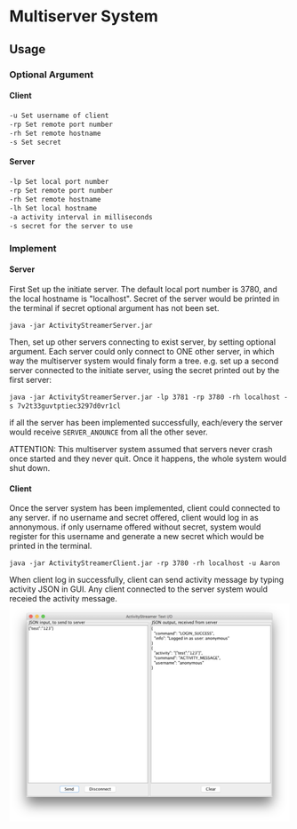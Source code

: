 # Multiserver System
## Usage
### Optional Argument
#### Client
```
-u Set username of client
-rp Set remote port number
-rh Set remote hostname
-s Set secret
```
#### Server
```
-lp Set local port number
-rp Set remote port number
-rh Set remote hostname 
-lh Set local hostname
-a activity interval in milliseconds
-s secret for the server to use
```
### Implement
#### Server
First Set up the initiate server. The default local port number is 3780, and the local hostname is "localhost". Secret of the server would be printed in the terminal if secret optional argument has not been set.  
```
java -jar ActivityStreamerServer.jar
```  

Then, set up other servers connecting to exist server, by setting optional argument. Each server could only connect to ONE other server, in which way the multiserver system would finaly form a tree.
e.g. set up a second server connected to the initiate server, using the secret printed out by the first server:   
```
java -jar ActivityStreamerServer.jar -lp 3781 -rp 3780 -rh localhost -s 7v2t33guvtptiec3297d0vr1cl
```  

if all the server has been implemented successfully, each/every the server would receive `SERVER_ANOUNCE` from  all the other sever.

ATTENTION: This multiserver system assumed that servers never crash once started and they never quit. Once it happens, the whole system would shut down.

#### Client
Once the server system has been implemented, client could connected to any server. if no username and secret offered, client would log in as annonymous. if only username offered without secret, system would register for this username and generate a new secret which would be printed in the terminal. 
```
java -jar ActivityStreamerClient.jar -rp 3780 -rh localhost -u Aaron
```  

When client log in successfully, client can send activity message by typing activity JSON in GUI. Any client connected to the server system would receied the activity message.
![](./activityImage.PNG)

 
